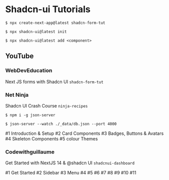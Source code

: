 # Shadcn-ui Tutorials

`$ npx create-next-app@latest shadcn-form-tut`

`$ npx shadcn-ui@latest init`

`$ npx shadcn-ui@latest add <component>`

## YouTube

### WebDevEducation

Next JS forms with Shadcn UI
`shadcn-form-tut`

### Net Ninja

Shadcn UI Crash Course
`ninja-recipes`

`$ npm i -g json-server`

`$ json-server --watch ./_data/db.json --port 4000`

#1 Introduction & Setup
#2 Card Components
#3 Badges, Buttons & Avatars
#4 Skeleton Components
#5 colour Themes

### Codewithguillaume

Get Started with NextJS 14 & @shadcn UI
`shadcnui-dashboard`

#1 Get Started
#2 Sidebar
#3 Menu
#4 
#5 
#6 
#7 
#8 
#9 
#10 
#11 
